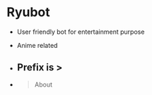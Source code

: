 # Ryubot

* User friendly bot for entertainment purpose
* Anime related
* ## Prefix is > ##

* > About
